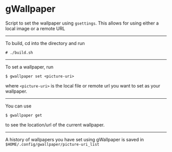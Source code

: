 # gWallpaper
Script to set the wallpaper using `gsettings`. This allows for using either a local image or a remote URL

---

To build, cd into the directory and run
```
# ./build.sh
```

---

To set a wallpaper, run
```
$ gwallpaper set <picture-uri>
```
where `<picture-uri>` is the local file or remote url you want to set as your wallpaper.

---

You can use
```
$ gwallpaper get
```
to see the location/url of the current wallpaper.

---

A history of wallpapers you have set using gWallpaper is saved in `$HOME/.config/gwallpaper/picture-uri_list`